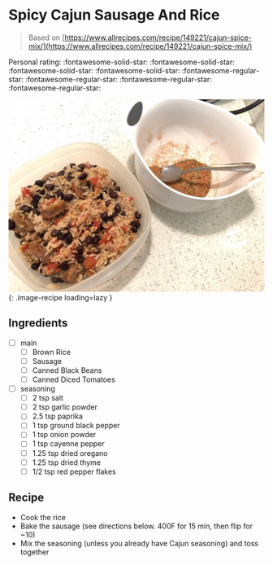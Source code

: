 <!-- Do not modify sections with "AUTO-*". They are updated by make.py -->

# Spicy Cajun Sausage And Rice

> Based on [https://www.allrecipes.com/recipe/149221/cajun-spice-mix/](https://www.allrecipes.com/recipe/149221/cajun-spice-mix/)

<!-- rating=1; (User can specify rating on scale of 1-5) -->
<!-- AUTO-UserRating -->
Personal rating: :fontawesome-solid-star: :fontawesome-solid-star: :fontawesome-solid-star: :fontawesome-solid-star: :fontawesome-regular-star: :fontawesome-regular-star: :fontawesome-regular-star: :fontawesome-regular-star:
<!-- /AUTO-UserRating -->

<!-- name_image=spicy_cajun_sausage_and_rice.jpeg; (User can specify image name if multiple exist) -->
<!-- AUTO-Image -->
![spicy_cajun_sausage_and_rice.jpeg](./spicy_cajun_sausage_and_rice.jpeg){: .image-recipe loading=lazy }
<!-- /AUTO-Image -->

## Ingredients

* [ ] main
    * [ ] Brown Rice
    * [ ] Sausage
    * [ ] Canned Black Beans
    * [ ] Canned Diced Tomatoes
* [ ] seasoning
    * [ ] 2 tsp salt
    * [ ] 2 tsp garlic powder
    * [ ] 2.5 tsp paprika
    * [ ] 1 tsp ground black pepper
    * [ ] 1 tsp onion powder
    * [ ] 1 tsp cayenne pepper
    * [ ] 1.25 tsp dried oregano
    * [ ] 1.25 tsp dried thyme
    * [ ] 1/2 tsp red pepper flakes

## Recipe

* Cook the rice
* Bake the sausage (see directions below. 400F for 15 min, then flip for ~10)
* Mix the seasoning (unless you already have Cajun seasoning) and toss together
